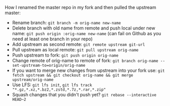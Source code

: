 How I renamed the master repo in my fork and then pulled the upstream master:

- Rename branch: `git branch -m orig-name new-name`
- Delete branch with old name from remote and push local under new name: `git push origin :orig-name new-name` (can fail on Github as you need at least one branch in your repo)
- Add upstream as second remote: `git remote upstream git-url`
- Pull upstream as local remote: `git pull upstream orig-name`
- Push upstream to fork: `git push origin orig-name`
- Change remote of orig-name to remote of fork: `git branch orig-name --set-upstream-to=origin/orig-name`
- If you want to merge new changes from upstream into your fork use: `git fetch upstream && git checkout orig-name && git merge upstream/orig-name`
- Use LFS: `git lfs init`, `git lfs track "*.gz,*.xz,*.bz2,*.zstd,*.7z,*.rar,*.zip"`
- Squash changes that you didn't push yet? `git rebase --interactive HEAD~2`
